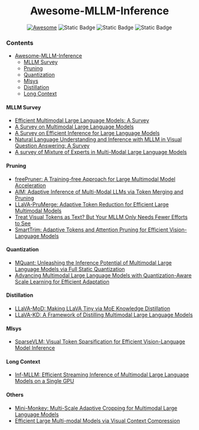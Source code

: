 <h1 align="center">Awesome-MLLM-Inference</h3>

<div align="center">

[![Awesome](https://cdn.rawgit.com/sindresorhus/awesome/d7305f38d29fed78fa85652e3a63e154dd8e8829/media/badge.svg)](https://github.com/sindresorhus/awesome)
![Static Badge](https://img.shields.io/badge/Status-Maintaining-%23ecfc03)
![Static Badge](https://img.shields.io/badge/PRs-Welcome-%23fc2003)
![Static Badge](https://img.shields.io/badge/License-MIT-%23e0ebdf)



</div>

### Contents
- [Awesome-MLLM-Inference](#awesome-mllm-inference)
   - [MLLM Survey](#mllm-survey)
   - [Pruning](#pruning)
   - [Quantization](#quantization)
   - [Mlsys](#mlsys)
   - [Distillation](#distillation)
   - [Long Context](#long-context)


#### MLLM Survey

- [Efficient Multimodal Large Language Models: A Survey](https://arxiv.org/abs/2405.10739)
- [A Survey on Multimodal Large Language Models]()
- [A Survey on Efficient Inference for Large Language Models]()
- [Natural Language Understanding and Inference with MLLM in Visual Question Answering: A Survey](https://arxiv.org/pdf/2411.17558)
- [A survey of Mixture of Experts in Multi-Modal Large Language Models]()


#### Pruning
- [freePruner: A Training-free Approach for Large Multimodal Model Acceleration](https://arxiv.org/abs/2411.15446)
- [AIM: Adaptive Inference of Multi-Modal LLMs via Token Merging and Pruning]()
- [LLaVA-PruMerge: Adaptive Token Reduction for Efficient Large Multimodal Models]()
- [Treat Visual Tokens as Text? But Your MLLM Only Needs Fewer Efforts to See]()
- [SmartTrim: Adaptive Tokens and Attention Pruning for Efficient Vision-Language Models](https://arxiv.org/abs/2305.15033)


#### Quantization
- [MQuant: Unleashing the Inference Potential of Multimodal Large Language Models via Full Static Quantization]()
- [Advancing Multimodal Large Language Models with Quantization-Aware Scale Learning for Efficient Adaptation]()



#### Distillation
- [LLaVA-MoD: Making LLaVA Tiny via MoE Knowledge Distillation]()
- [LLaVA-KD: A Framework of Distilling Multimodal Large Language Models]()


#### Mlsys
- [SparseVLM: Visual Token Sparsification for Efficient Vision-Language Model Inference]()


#### Long Context
- [Inf-MLLM: Efficient Streaming Inference of Multimodal Large Language Models on a Single GPU](https://arxiv.org/abs/2409.09086)

#### Others
- [Mini-Monkey: Multi-Scale Adaptive Cropping for Multimodal Large Language Models]()
- [Efficient Large Multi-modal Models via Visual Context Compression]()
